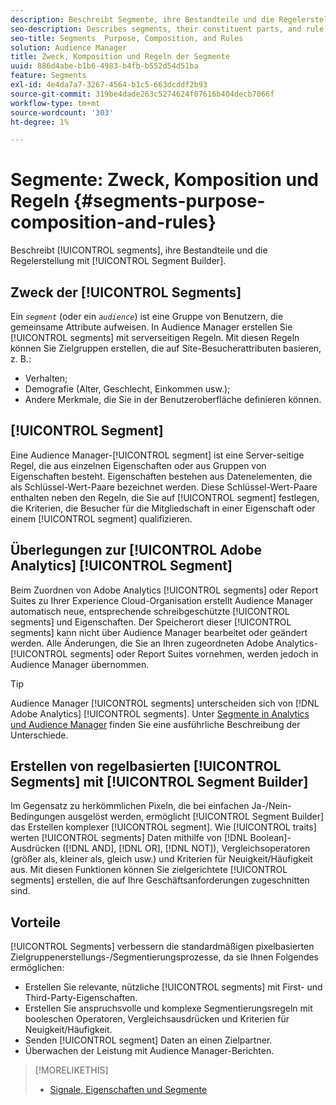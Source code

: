 ```yaml
---
description: Beschreibt Segmente, ihre Bestandteile und die Regelerstellung mit Segment Builder.
seo-description: Describes segments, their constituent parts, and rule creation with Segment Builder.
seo-title: Segments  Purpose, Composition, and Rules
solution: Audience Manager
title: Zweck, Komposition und Regeln der Segmente
uuid: 886d4abe-b1b6-4983-b4fb-b552d54d51ba
feature: Segments
exl-id: 4e4da7a7-3267-4564-b1c5-663dcddf2b93
source-git-commit: 319be4dade263c5274624f07616b404decb7066f
workflow-type: tm+mt
source-wordcount: '303'
ht-degree: 1%

---
```


# Segmente: Zweck, Komposition und Regeln {#segments-purpose-composition-and-rules}

Beschreibt [!UICONTROL segments], ihre Bestandteile und die Regelerstellung mit [!UICONTROL Segment Builder].

## Zweck der [!UICONTROL Segments]

Ein *`segment`* (oder ein *`audience`*) ist eine Gruppe von Benutzern, die gemeinsame Attribute aufweisen. In Audience Manager erstellen Sie [!UICONTROL segments] mit serverseitigen Regeln. Mit diesen Regeln können Sie Zielgruppen erstellen, die auf Site-Besucherattributen basieren, z. B.:

* Verhalten;
* Demografie (Alter, Geschlecht, Einkommen usw.);
* Andere Merkmale, die Sie in der Benutzeroberfläche definieren können.

## [!UICONTROL Segment]

Eine Audience Manager-[!UICONTROL segment] ist eine Server-seitige Regel, die aus einzelnen Eigenschaften oder aus Gruppen von Eigenschaften besteht. Eigenschaften bestehen aus Datenelementen, die als Schlüssel-Wert-Paare bezeichnet werden. Diese Schlüssel-Wert-Paare enthalten neben den Regeln, die Sie auf [!UICONTROL segment] festlegen, die Kriterien, die Besucher für die Mitgliedschaft in einer Eigenschaft oder einem [!UICONTROL segment] qualifizieren.

## Überlegungen zur [!UICONTROL Adobe Analytics] [!UICONTROL Segment]

Beim Zuordnen von Adobe Analytics [!UICONTROL segments] oder Report Suites zu Ihrer Experience Cloud-Organisation erstellt Audience Manager automatisch neue, entsprechende schreibgeschützte [!UICONTROL segments] und Eigenschaften. Der Speicherort dieser [!UICONTROL segments] kann nicht über Audience Manager bearbeitet oder geändert werden. Alle Änderungen, die Sie an Ihren zugeordneten Adobe Analytics-[!UICONTROL segments] oder Report Suites vornehmen, werden jedoch in Audience Manager übernommen.

>[!TIP]
>
>Audience Manager [!UICONTROL segments] unterscheiden sich von [!DNL Adobe Analytics] [!UICONTROL segments]. Unter [Segmente in Analytics und Audience Manager](https://experienceleague.adobe.com/docs/analytics/integration/audience-analytics/audience-analytics-workflow/aam-analytics-segments.html) finden Sie eine ausführliche Beschreibung der Unterschiede.

## Erstellen von regelbasierten [!UICONTROL Segments] mit [!UICONTROL Segment Builder]

Im Gegensatz zu herkömmlichen Pixeln, die bei einfachen Ja-/Nein-Bedingungen ausgelöst werden, ermöglicht [!UICONTROL Segment Builder] das Erstellen komplexer [!UICONTROL segment]. Wie [!UICONTROL traits] werten [!UICONTROL segments] Daten mithilfe von [!DNL Boolean]-Ausdrücken ([!DNL AND], [!DNL OR], [!DNL NOT]), Vergleichsoperatoren (größer als, kleiner als, gleich usw.) und Kriterien für Neuigkeit/Häufigkeit aus. Mit diesen Funktionen können Sie zielgerichtete [!UICONTROL segments] erstellen, die auf Ihre Geschäftsanforderungen zugeschnitten sind.

## Vorteile

[!UICONTROL Segments] verbessern die standardmäßigen pixelbasierten Zielgruppenerstellungs-/Segmentierungsprozesse, da sie Ihnen Folgendes ermöglichen:

* Erstellen Sie relevante, nützliche [!UICONTROL segments] mit First- und Third-Party-Eigenschaften.
* Erstellen Sie anspruchsvolle und komplexe Segmentierungsregeln mit booleschen Operatoren, Vergleichsausdrücken und Kriterien für Neuigkeit/Häufigkeit.
* Senden [!UICONTROL segment] Daten an einen Zielpartner.
* Überwachen der Leistung mit Audience Manager-Berichten.

>[!MORELIKETHIS]
>
>* [Signale, Eigenschaften und Segmente](../../reference/signal-trait-segment.md)
